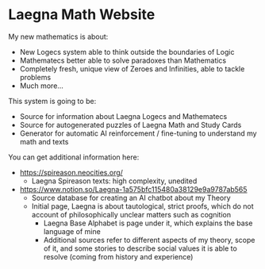 # Laegna Math Website

My new mathematics is about:
- New Logecs system able to think outside the boundaries of Logic
- Mathematecs better able to solve paradoxes than Mathematics
- Completely fresh, unique view of Zeroes and Infinities, able to tackle problems
- Much more...

This system is going to be:
- Source for information about Laegna Logecs and Mathematecs
- Source for autogenerated puzzles of Laegna Math and Study Cards
- Generator for automatic AI reinforcement / fine-tuning to understand my math and texts

You can get additional information here:
- https://spireason.neocities.org/
  - Laegna Spireason texts: high complexity, unedited
- https://www.notion.so/Laegna-1a575bfc115480a38129e9a9787ab565
  - Source database for creating an AI chatbot about my Theory
  - Initial page, Laegna is about tautological, strict proofs, which do not account of philosophically unclear matters such as cognition
    - Laegna Base Alphabet is page under it, which explains the base language of mine
    - Additional sources refer to different aspects of my theory, scope of it, and some stories to describe social values it is able to resolve (coming from history and experience)
   
  
